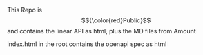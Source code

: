 This Repo is $${\color{red}Public}$$ and contains the linear API as html, plus the MD files from Amount </BR>

index.html in the root contains the openapi spec as html
